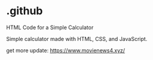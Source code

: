 # .github
HTML Code for a Simple Calculator

Simple calculator made with HTML, CSS, and JavaScript.

get more update: https://www.movienews4.xyz/
